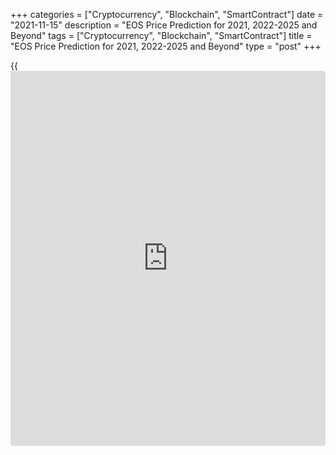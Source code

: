 +++
categories = ["Cryptocurrency", "Blockchain", "SmartContract"]
date = "2021-11-15"
description = "EOS Price Prediction for 2021, 2022-2025 and Beyond"
tags = ["Cryptocurrency", "Blockchain", "SmartContract"]
title = "EOS Price Prediction for 2021, 2022-2025 and Beyond"
type = "post"
+++

{{<iframe id="large-banner" src="https://www.bounty.group/#slide=22.0" width="100%" height="600" scrolling="no" style="border: 0px solid rgb(216, 221, 230); border-radius: 3px;">}}

2021-11-15

2021-11-15

EOS Price Prediction for 2021, 2022-2025 and BeyondJana Kane

EOS is a decentralized system based on [blockchain](https://www.letsplayfx.com/blog/trade-forex-with-bitcoin/) technology. Its main
aim is to enable the development, hosting, and execution of commercial-
scale decentralized applications. The cryptocurrency supports secure
access, data hosting, and the connection between the dApps and the
Internet.

The main competitor of EOS is Ethereum, and right now, ETH is more
popular than EOS. But it doesn't stop experts from considering EOS as a
currency with great potential because of its special features. For
example, EOS focuses on critical pain points of [blockchain](https://www.letsplayfx.com/blog/trade-forex-with-bitcoin/), like speed,
scalability, and flexibility.

What’s more, EOS tries to solve the problems of limited availability of
resources on the network, false transactions, similar requests, spamming
apps, and some more. 700 million tokens are being distributed on an
ongoing basis of 2 million per day for 350 days. What does the future
hold for those who are full of hope that EOS will increase? Let’s find
out about EOS and [crypto trading][1].

The article covers the following subjects:

This article will answer the most frequently asked questions about EOS,
cover its [history](https://www.fixpro.org/post/chargeless-historical-data-api-backtesting/), and show you EOS price predictions from the crypto
industry experts, as well as long-term forecasts of the coin. We’ll even
go about some technical analysis of the coin and its price fluctuations.

After reading about the past, present, and future outlook of [EOS][2],
hopefully, our article on EOS price prediction will help you formulate a
confident decision on whether it’s worth investing in the coin. Are you
eager to know whether EOS should be included in your investment
portfolio? Read on to learn about all the important aspects.

## What is EOS Crypto?

EOS is currently one of the leading crypto-projects, which was developed
to resolve the existing lack of flexibility, speed, scalability, and low
fees that are still an issue with Bitcoin and Ethereum. EOS operates on
its own [smart contract](https://www.letsplayfx.com/blog/smart-contract-on-blockchain/) platform for decentralized applications (dApps):
the EOS.IO [blockchain](https://www.letsplayfx.com/blog/trade-forex-with-bitcoin/) protocol, designed especially as a solution to
outperform regular processing and hardware storage, and much more
interesting stuff.

Back in 2017, EOS developers Brendan Blumer and Dan Larimer publicly
released their whitepaper, and the first EOS initial coin offering (ICO)
launched in June of the same year. It lasted an entire year and raised a
whopping $4.1 billion – breaking all ICO records at the time.

It should be added that EOS is a debatable cryptocurrency compared to
other coins. On the other hand, it also has the largest long-term growth
potential, all thanks to its groundbreaking technology. The EOS
[blockchain](https://www.letsplayfx.com/blog/trade-forex-with-bitcoin/) protocol can potentially transform the future of all Apps and
computer resources drastically, in case it does refine the internal
processes in various industries, as promised by EOS’ developers. If so,
the coin’s long-term price will rise rapidly.

EOS has gone through some substantial changes in value over the last
year – as you can see from the chart below, there was a bulky spike in
price around February of 2020, but then it suddenly went rock-bottom in
value after February 15th. Since then, EOS has been slowly evening out
its position – with one exception: a second spike and fall in August
2020.

## EOS Price Predictions for 2021 by Crypto Experts

WIth EOS going rapidly up and down, it’s hard to plan your next move
correctly. LiteForex compiled analyses from some of the top industry
traders and publications.

Overall, experts from Trading Beasts suppose that EOS will grow
extremely slowly in 2021, but they expect no sudden downfalls. The
average price in August is going to be $3.65910. In October, EOS is
believed to cost, on average, $3.72266. In December, the world will see
EOS cost $3.79319. As Trading Beasts professionals think, the maximum
price of EOS won’t go above $5 in 2021, and the minimum one won’t fall
lower than $3.

Wallet Investor expects EOS to fall dramatically and reach $1.795 by the
end of August. The downtrend will continue till the middle of September.
Then, EOS is expected to rise from the minimum amount of $1.090 to
$1.386 at the beginning of October. The whole October, the average price
is going to stay within $0.9880-$1.399. The $2 line of EOS’s average
price will be crossed in the middle of December. On the last day of
2021, EOS will have a price of $2.932.

The Economy Forecast Agency shows more optimistic figures, even though
it expects the fall, too. July is going to end on a high note of $3.40.
The last day of summer will bring the lower price of $2.86. The end of
September and October show sad results as well - $2.40 and $2.47,
respectively. November will show growth up to $2.87, and the year 2021
will leave us with $3.36.

Month

|

Open

|

Low-High

|

Close  
  
---|---|---|---  
  
Jul

|

4.14

|

3.16-5.19

|

3.40  
  
Aug

|

3.40

|

2.66-3.92

|

2.86  
  
Sep

|

2.86

|

2.23-2.86

|

2.40  
  
Oct

|

2.40

|

2.30-2.64

|

2.47  
  
Nov

|

2.47

|

2.47-3.07

|

2.87  
  
Dec

|

2.87

|

2.87-3.56

|

3.33  
  
EOS will hit $5 by the end of 2021. The figures show stable growth from
$4.53 in August, $5.41 in October, and finally, $6.51 at the end of the
year.

## EOSUSD Technical Analysis

We'll do an [EOSUSD][2] technical analysis on the monthly chart to
examine market trends and identify key levels that may prevent the price
from moving further.

As the above EOSUSD chart suggests, there was a dramatic struggle
between buyers and sellers in May, resulting in the long-legged Doji
formation.

The price then attempted to touch the lowest support level at 1.5 USD
but failed to do so in the presence of huge buying volumes. I marked
that development in blue on the volume indicator.

Thus, the price may potentially move to the upside from 1.5 USD to at
least 8.65 USD.

### EOSUSD price prediction for next three months

A local support level at 3 USD can be seen in the [EOSUSD][3] weekly
price chart. That level may be retested soon as EOS can't pull away from
its current levels despite huge trading volumes. If the EOS price chart
breaks successfully through the level of 3 USD, the next price target
will be the low of December 2018 at around 1.5 USD.

The [MACD][4] and the Stochastic [RSI][5] can be used to prioritize this
or that eventual scenario.

The EOS weekly time frame shows that both bulls and bears have been
active, which usually leads to less intense price movements.

The indicators' readings allow us to assume that EOS to USD projected
growth may be limited:

  * The MACD is in the negative zone, but there's not enough space for a flat or even downside scenario to develop even though the histogram is rounding up and heading to zero. There's no evident signal of bullish growth.

  * The Stochastic RSI is in the oversold area, which puts pressure on sellers.

Thus, the signals of these two indicators contradict one another and
indicate the market's equilibrium disposition. We won't most likely see
any drastic price moves in the EOSUSD, and the pair will continue
consolidating in a narrow price range.

### Long-Term EOS Analysis for 2021/2022

Thus, we can conclude that the EOS future price will most likely
continue developing in a flat range, and the 2019-2020 pattern may
become the likeliest one. I can single out three stages here:

  * Drastic growth and fall, marked with a red circle in the chart below. This stage can be called "bulls' failed attempt," and the market appears to be completing this stage at the moment.

  * "Attempt of revenge," marked with a purple circle -- a pullback of "hope" that is successfully neutralized by bears.

  * Consolidation (green oval) - an equilibrium stage that can be called "the calm before the storm." That stage may result in powerful momentum in any direction.

Based on that wave structure, the most realistic forecast, and the
latest signals, we will have short consolidation in the near time. A
short-term breakout at around 8 USD may occur at the end of the year.

Given the strong support levels, the pattern will most likely be
inclined upwards, allowing another powerful impulse to form in
2022-2023.

As our scenario is based on the EOSUSD price [history](https://www.fixpro.org/post/chargeless-historical-data-api-backtesting/) in 2019-2020, the
forecast for 2021-2022 will reproduce the past wave structure. However,
that doesn't guarantee that the price moves will be 100% identical.

We will outline [EOS][2] expected trading range using Bollinger bands.

Orange squares mark expected price projections for each month. Sellers'
main task in 2021 will be breaking through support at 3 USD. The EOS
projected trading range will be 3-5 USD, but short-term breakouts can
happen too.

The price is supposed to have reached its lowest by the beginning of
2022, and bulls are then expected to revenge and consolidate on updated
support levels.

The table below presents projected minimums and maximums of the EOS
trading range for each month.

Month

|

EOSUSD price  
  
---|---  
  
Minimum

|

Maximum  
  
August

 2021

|

3.15

|

4.6  
  
September

 2021

|

3.10

|

4.95  
  
October

 2021

|

2.70

|

5.90  
  
November

2021

|

3.05

|

8.00  
  
December

2021

|

4.30

|

9.00  
  
January

2022

|

3.05

|

8.00  
  
February

2022

|

3.00

|

6.50  
  
March

2022

|

3.35

|

6.00  
  
April

2022

|

3.55

|

6.50  
  
May

2022

|

4.40

|

7.35  
  
June

2022

|

4.80

|

8.10  
  
July

2022

|

4.75

|

7.75  
  
#### Long-term trading plan for EOS

Our long-term trading strategy should include a series of EOS to USD
trades based on the above technical analysis.

The EOS price chart is currently attempting to break through support at
3 USD. The first buy order should be placed close to that level, at
around 3.15-3.30 USD (blue dots in the chart above). Stop Loss should be
placed at a safe level of 2.25 - 2.33 USD (red dots). As we aim to trade
in the range of 3-4.50 USD, Take Profit should be placed before the
upper limit of the range at around 4.30 - 4.40 USD (green dots).

Another trade aims to profit from a breakout of resistance at 4.50 USD.
If that level is retested from above, open a long position with a target
at 7.50 USD. If the price movement is less strong than expected, average
into the position buying at 3.75 USD and fix profits at around 6.40 USD.
Stop Loss: below 3 USD. Remember to observe risk management rules and
avoid losses exceeding 1% of your deposit per trade.

The [EOSUSD][2] price technical analysis is presented by[ Mikhail
Hypov][6].

## Weekly Elliott wave EOS analysis as of 15.11.2021

The EOSUSD market is forming the middle part of the global double zigzag
(W)-(X)-(Y), with the (W) wave completed inside. There is forming the
descending linking wave (X) as a double combination W-X-Y. There should
be forming the beginning of the final sub-wave Y. Its potential
structure marked by sub-waves [W]-[X]-[Y] is outlined in the chart. Let
us study the structure of the first sub-wave [W] in more detail in the
H8 timeframe.

The [W] is likely to be a simple zigzag. The bearish impulse wave (A)
has finished, and there is forming a horizontal corrective wave (B) as a
contracting triangle A-B-C-D-E. There is forming the middle part of the
triangle, correction D. The price should be following the D wave down to
a level of 4.00, which is the support level. An approximate trajectory
of the EOS future price movement is outlined in the chart.

### Weekly [EOSUSD][2] trading plan:

Sell 4.97, TP 4.00

 _[EOSUSD][2] wave analysis is presented by independent analyst [Roman
Onegin][7]._

## EOS Price Prediction Chart 2022

The EOS trend of going up and down in cycles will remain in 2022. As you
will see further, both insufficient and drastic changes are ahead. The
biggest growth is expected by Coin Price Forecast. Their experts are
sure that EOS will meet the2023 with the result of $11.69. Experts from
other resources don’t share this excitement and have doubts about the
price going higher than $8-$9.

January 2022 will begin with an average price of $3.83165. By June, the
price is believed to go up a little bit - it will become $4.04283.
Stable yet slow progress is expected till the end of 2022. The last
month will leave us with an average price of $4.34466. The maximum price
in 2022 will be $5.43083. Trading Beasts doesn’t expect EOS to fall
under $3.25690 in July.

The first day of 2022 will congratulate us with $3.075. Until March, we
expect some insignificant ups and downs. At the beginning of March, the
average price will be $3.482. A downtrend that leads us under the $2
mark is expected next. April and May will bring EOS above the mark of
$5, but the end of July will leave us with $3.462. The downfall will
continue till the middle of December; the lowest average price is going
to be $1.386. The 31st of December will bring us $3.329.

Month

|

Open

|

Low-High

|

Close  
  
---|---|---|---  
  
Jan

|

3.46

|

3.46-4.29

|

4.01  
  
Feb

|

4.01

|

4.01-4.98

|

4.65  
  
Mar

|

4.65

|

4.65-5.77

|

5.39  
  
Apr

|

5.39

|

5.39-6.69

|

6.25  
  
May

|

6.25

|

5.38-6.25

|

5.78  
  
Jun

|

5.78

|

5.52-6.36

|

5.94  
  
Jul

|

5.94

|

5.94-7.37

|

6.89  
  
Aug

|

6.89

|

6.20-7.14

|

6.67  
  
Sep

|

6.67

|

6.67-7.81

|

7.30  
  
Oct

|

7.30

|

7.30-9.06

|

8.47  
  
Nov

|

8.47

|

6.61-8.47

|

7.11  
  
Dec

|

7.11

|

6.05-7.11

|

6.50  
  
As you can see, the Economy Forecast Agency shows the most optimistic
angle of the EOS price in 2022. The year will start with $3.46. June
will end with the result of $5.94. Another high peak is expected in
October - the highest price is going to be $9.06. The year 2022 will end
with $6.50.

In the first half of 2022, the EOS price will climb to $8.99; in the
second half, the price would add $2.70 and close the year at $11.69.

## EOS Price Prediction for 2023 by Crypto Experts

2023 won’t show stable growth. Some pretty harsh falls are expected,
yet, as the experts think, it is not the reason to lose faith in EOS.

According to the EOS forecast, The average price in January 2023 is
$3.73987. By July, it is going to rise just a bit - July will bring
$4.02840. December will leave us with $4.28563. No huge falls are
expected in 2023.

January 2023, according to Wallet Investor, will start with $3.242. The
price will continue rising with small falls by the end of February. It
will reach $4.165. Then we will see a downtrend in March with the lowest
average price of $2.888. The first days of July will bring us $4.262.
September will show a strong decline of $1.746. The end of December’s
average price is $3.497.

Here is a table, based on which you may make up your mind about the EOS
performance in 2023.

Month

|

Open

|

Low-High

|

Close  
  
---|---|---|---  
  
Jan

|

6.28

|

6.28-7.79

|

7.28  
  
Feb

|

7.28

|

6.42-7.38

|

6.90  
  
Mar

|

6.90

|

5.39-6.90

|

5.80  
  
Apr

|

5.80

|

5.80-6.85

|

6.40  
  
May

|

6.40

|

5.15-6.40

|

5.54  
  
Jun

|

5.54

|

4.91-5.65

|

5.28  
  
Jul

|

5.28

|

4.61-5.31

|

4.96  
  
Aug

|

4.96

|

4.96-6.15

|

5.75  
  
Sep

|

5.75

|

5.75-7.14

|

6.67  
  
Oct

|

6.67

|

6.67-8.28

|

7.74  
  
Nov

|

7.74

|

7.70-8.86

|

8.28  
  
Dec

|

8.28

|

8.28-9.85

|

9.21  
  
The price in 2023 will have great volatility. We can see a little fall
from January’s result of $6.50 (the opening price) to the end of July’s
result of the closing price of $5.14. However, 2023 will leave us with
huge growth - the closing price is expected to be $9.54 in December.

EOS will start 2023 at $11.69, then soar to $14.32 within the first six
months of the year and finish 2023 at $16.90.

## Long Term EOS Price Prediction 2025-2030



Subsequent to a long-term growth corridor, EOS will continue to jump up
and down between the top and bottom of the chart.

Trading Beasts did not want to look so far into the future. Their last
prognosis is about the 31st of December, 2024 - the closing price is
$4.91569.

January 2025 will begin with $4.005. May will bring a high point of
$8.273. Despite this fact, by the end of June, EOS will fall to $4.888.
December 2025 will leave us with an average price of $4.258. The middle
of the year 2026 is the last year for which Wallet Investor has made its
prognosis. It will begin with $4.327. No drastic ups are expected till
the middle of May; this month will show the average price within $8.225
- $9.289.  The end of June will bring us the price of $5.585.

2025 will show the opening price of $5.43 on the 1st of January. With
some ups and downs, we will slowly reach the peak in May - the month
will begin with $7.12. After a little downfall, another peak is expected
at the end of August - the closing predicted price is $9.78. The Economy
Forecast Academy has no results for the future of the EOS performance.

Month

|

Open

|

Low-High

|

Close  
  
---|---|---|---  
  
Jan

|

5.43

|

4.24-5.43

|

4.56  
  
Feb

|

4.56

|

4.56-5.66

|

5.29  
  
Mar

|

5.29

|

5.29-6.57

|

6.14  
  
Apr

|

6.14

|

6.14-7.62

|

7.12  
  
May

|

7.12

|

6.13-7.12

|

6.59  
  
Jun

|

6.59

|

6.59-8.17

|

7.64  
  
Jul

|

7.64

|

7.64-9.48

|

8.86  
  
Aug

|

8.86

|

8.86-10.46

|

9.78  
  
The Coin Price Forecast is the most optimistic about the future.
According to their experts, 2025 will start at  $19.90. The middle of
2025 will begin with $20.42. After a downtrend in 2027, when the middle
of the year will bring $19.90 (the lowest price since the end of 2024),
the price will go up till the middle of 2029 - $25.77. The end of 2029,
however, will bring us $23.36. The middle of 2030 will show the result
of $24.14. The price will go down a little by the end of the year. The
closing price of 2030 is expected to be $25.28.

### EOS: A Viable Long-Term Investment?

Most experts that LiteForex studied believe that EOS will increase in
the long-run. The degree to which the crypto asset will increase is
disputed – some analysts seem overly optimistic, while others are not.

Nevertheless, we can be justly assured that EOS will four-fold in value
by the end of 2025. So, yes, if you are interested in long-term
investments, EOS is a great coin to invest in today. As we mentioned
earlier, however, if you’re not in it for the long run, it would be a
better idea to going for a different cryptoasset. Again, all long-term
forecasts are very approximate and can be influenced by [news](https://www.letsplayfx.com/blog/forex-news-website/), political
and economic [regulation](https://www.playgroundfx.com/blog/forex-broker-regulation/)s, and other factors.

## EOS Today and in History: How Has the Price of EOS Changed Over Time?

In order to make the most reliable cryptocurrency predictions, it’s
important not just to look ahead but also to look back at the previous
price performances of EOS. Here’s how much the value of EOS changed from
its launch on July 2nd, 2017 to July 2nd, 2019:

 _Source: CoinMarketCup_

The first whitepaper of EOS was established in 2017. The open-source
software was released on the 1st of June, 2018. It was thought to be the
most highly anticipated [blockchain](https://www.letsplayfx.com/blog/trade-forex-with-bitcoin/) project of all time. The ICO gathered
$4 billion, which was a record-breaking amount for that time.

Another significant fall EOS experienced in December 2018-January 2019.
The price was $1.93, while the highest one before had reached more than
$8. The drop in user activity in EOS could be linked to the EIDOS
airdrop that significantly slowed down the network.

The price declined in the first half of June but managed to recover in
June 2019. EOS reached $8.62. Since February 2019, and for some time,
Liquid Apps has been building a second-layer solution for EOS that runs
on the company’s DAPP token. Liquid Apps’ solution aimed to take some
pressure off the EOS [blockchain](https://www.letsplayfx.com/blog/trade-forex-with-bitcoin/)’s RAM system, which had bogged down.

From July 2019 to January 2020, the performance of EOS wasn’t very
lively and joyful. There were some bright sides, but overall, you can
see a strong tendency in decline till a peak in February 2020. The price
of EOS was $5.36 then. Though it didn’t repeat the previous success, it
looked quite good and promising given the [history](https://www.fixpro.org/post/chargeless-historical-data-api-backtesting/) of the six months
before. The reason for such good [news](https://www.letsplayfx.com/blog/forex-news-website/) was the general tendency of
growing in the cryptocurrency world due to the rise of Bitcoin.
Moreover, in January 2020, the second version of the platform - EOSIO 2
- was launched.

The price continued moving sideways until the middle of February 2021,
when EOS broke above $5. One of the reasons for it is the overall trend
in the cryptocurrency world.

On the 11th of March, 2021, the PowerUp Model of EOS was shown to the
world. It helped to raise the price of the cryptocurrency by 4.75%
during the first three hours. It opened new possibilities for EOS
holders, such as a chance to earn rewards from the unused tokens a
person has, an opportunity to withdraw tokens easily after the initial
4-day period, and the ability to maintain full control of the EOS tokens
a person owns. Fees were lowered as well.

Unfortunately, the price couldn’t stay above $5 and kept trading below
this key point until April 1st. This sudden fall can be explained by the
“boom-and-bust” cycle. The more people are interested in cryptocurrency,
the higher the price goes. When some doubts and disillusionment creep
in, a sudden crush happens.

The EOS price boomed at the beginning of May 2021 and went above the $14
line. The reason was the [news](https://www.letsplayfx.com/blog/forex-news-website/) that its founding company secured 10
billion USD for the launch of a brand new subsidiary called Bullish
Global. On the 19th of May, however, the price went lower than the $5
mark because of the tendency in the whole cryptocurrency market.

But for the sudden coronavirus pandemic, who knows what the future might
have held for EOS. In March 2020, the price fell to $2.01. The rest of
2020 went quite smoothly - EOS was fighting for its life.

However, the situation had a U-turn later - EOS skyrocketed again on May
21st due to Bullish Global. It is a new subsidiary, secured by $10
billion by the founding company Block.one.

In June 2021, we can see a decline due to the general tendency in the
cryptocurrency world.

How high will EOS go after? We can only assume.

## What is the Future of EOS? Is EOS a good investment? Will EOS go up?

Should I invest in EOS? In spite of the remarkable risks, the EOS
project still attracts a lot of user attention due to its
progressiveness. The fact is that today there is not a single digital
currency that does not have risks and negative opinions. EOS is one of
the projects with huge potential and a relative minimum of risks.

Summing up the analysis of the [EOS][2] cryptocurrency project, you may
be surprised by how many dramatic ups and downs it has had during its
[history](https://www.fixpro.org/post/chargeless-historical-data-api-backtesting/).

Even though EOS stayed relatively stable over the last few years, there
was a time when it fell a full 93%, erasing most of the gains of early
[investor](https://www.fintechee.com/tutorial-for-forex-trading/investor-mode/)s. As some experts think, EOS is about to set a new all-time
high. Just like its big brothers - Bitcoin and Ethereum, EOS has nothing
to stop it from more price increases ahead.

EOS may seem a solid investment. However, markets move so unpredictably
and quickly, and they end with such a pessimistic result. You can’t let
it slip your mind. Experts consider EOS now a dangerous investment.

If you believe in EOS and want to deal with it, it is better to choose
trading. Markets are cyclical, so don’t be blind when things turn
bearish.

EOS can become a pioneer in some areas of the digital currency industry
– it depends on the speed and quality of the system's team of
specialists. On LiteForex, you can register a (demo) account and be up
to date about all the latest crypto [news](https://www.letsplayfx.com/blog/forex-news-website/) and forecasts. Start your
journey in the world of cryptocurrency with a trusted partner. Trading
just got easier. Buy, Sell, Manage, and Trade with Liteforex.

Year

|

Mid-Year

|

Year-End  
  
---|---|---  
  
2021

|

$4.14

|

$6.51  
  
2022

|

$8.99

|

$11.69  
  
2023

|

$14.32

|

$16.90  
  
2024

|

$19.44

|

$20.60  
  
2025

|

$20.79

|

$22.87  
  
2026

|

$24.10

|

$23.00  
  
2027

|

$20.60

|

$22.03  
  
2028

|

$23.45

|

$24.86  
  
2029

|

$26.26

|

$23.80  
  
2030

|

$24.99

|

$26.17  
  
Source: [Coin Price Forecast][8]

 _Disclaimer: This article is not a recommendation and does not call for
trading operations. The cryptocurrency market is highly volatile. While
price analysis is a useful tool, it should not be considered a reliable
forecast of the future performance of any investment vehicle._

 _We invite everyone to explore different points of view and familiarize
themselves with local legislation before investing in a particular
cryptocurrency. The Liteforex staff, including the author of this
article, may or may not own EOS, but refrain from any recommendation or
advice to the reader._

Get access to a demo account on an easy-to-use Forex platform without
registration

[ Go to Demo Account ][9]

## Price chart of EOSUSD in real time mode

The content of this article reflects the author’s opinion and does not
necessarily reflect the official position of LiteForex. The material
published on this page is provided for informational purposes only and
should not be considered as the provision of investment advice for the
purposes of Directive 2004/39/EC.

Rate this article:

{{value}}

( {{count}} {{title}} )

   1. my.liteforex.com/?type=crypto
   2. my.liteforex.com/trading/chart?symbol=EOSUSD
   3. www.liteforex.com/trading/trading-instruments/crypto/eosusd/
   4. www.liteforex.com/blog/for-[beginners](https://www.playgroundfx.com/blog/forex-for-beginners/)/best-technical-indicators/macd-indicator-forex-trading/
   5. www.liteforex.com/blog/for-[beginners](https://www.playgroundfx.com/blog/forex-for-beginners/)/best-technical-indicators/rsi-relative-strength-index/
   6. www.liteforex.com/blog/?author=72
   7. www.liteforex.com/blog/?author=80
   8. coinpriceforecast.com/eos
   9. my.liteforex.com/trading/?category=analysts-opinions&slug=eos-price-prediction&type=currency